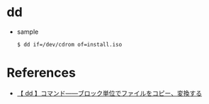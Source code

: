 # dd
- sample
    ~~~bash
    $ dd if=/dev/cdrom of=install.iso
    ~~~
# References
- [【 dd 】コマンド――ブロック単位でファイルをコピー、変換する](https://atmarkit.itmedia.co.jp/ait/articles/1711/30/news027.html)